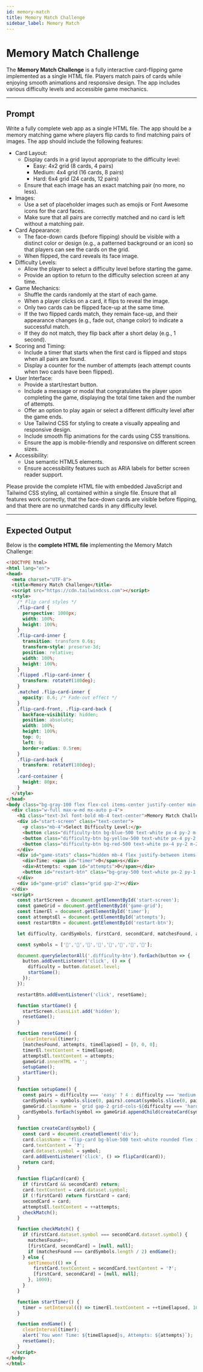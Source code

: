 ```yaml
---
id: memory-match
title: Memory Match Challenge
sidebar_label: Memory Match
---
```


# Memory Match Challenge

The **Memory Match Challenge** is a fully interactive card-flipping game implemented as a single HTML file. Players match pairs of cards while enjoying smooth animations and responsive design. The app includes various difficulty levels and accessible game mechanics.

---

##  **Prompt**

Write a fully complete web app as a single HTML file. The app should be a memory matching game where players flip cards to find matching pairs of images. The app should include the following features:


* Card Layout:
    * Display cards in a grid layout appropriate to the difficulty level:
        * Easy: 4x2 grid (8 cards, 4 pairs)
        * Medium: 4x4 grid (16 cards, 8 pairs)
        * Hard: 6x4 grid (24 cards, 12 pairs)
    * Ensure that each image has an exact matching pair (no more, no less).
* Images:
    * Use a set of placeholder images such as emojis or Font Awesome icons for the card faces.
    * Make sure that all pairs are correctly matched and no card is left without a matching pair.
* Card Appearance:
    * The face-down cards (before flipping) should be visible with a distinct color or design (e.g., a patterned background or an icon) so that players can see the cards on the grid.
    * When flipped, the card reveals its face image.
* Difficulty Levels:
    * Allow the player to select a difficulty level before starting the game.
    * Provide an option to return to the difficulty selection screen at any time.
* Game Mechanics:
    * Shuffle the cards randomly at the start of each game.
    * When a player clicks on a card, it flips to reveal the image.
    * Only two cards can be flipped face-up at the same time.
    * If the two flipped cards match, they remain face-up, and their appearance changes (e.g., fade out, change color) to indicate a successful match.
    * If they do not match, they flip back after a short delay (e.g., 1 second).
* Scoring and Timing:
    * Include a timer that starts when the first card is flipped and stops when all pairs are found.
    * Display a counter for the number of attempts (each attempt counts when two cards have been flipped).
* User Interface:
    * Provide a start/restart button.
    * Include a message or modal that congratulates the player upon completing the game, displaying the total time taken and the number of attempts.
    * Offer an option to play again or select a different difficulty level after the game ends.
    * Use Tailwind CSS for styling to create a visually appealing and responsive design.
    * Include smooth flip animations for the cards using CSS transitions.
    * Ensure the app is mobile-friendly and responsive on different screen sizes.
* Accessibility:
    * Use semantic HTML5 elements.
    * Ensure accessibility features such as ARIA labels for better screen reader support.

Please provide the complete HTML file with embedded JavaScript and Tailwind CSS styling, all contained within a single file. Ensure that all features work correctly, that the face-down cards are visible before flipping, and that there are no unmatched cards in any difficulty level.

---

##  **Expected Output**

Below is the **complete HTML file** implementing the Memory Match Challenge:

```html
<!DOCTYPE html>
<html lang="en">
<head>
  <meta charset="UTF-8">
  <title>Memory Match Challenge</title>
  <script src="https://cdn.tailwindcss.com"></script>
  <style>
    /* Flip card styles */
    .flip-card {
      perspective: 1000px;
      width: 100%;
      height: 100%;
    }
    .flip-card-inner {
      transition: transform 0.6s;
      transform-style: preserve-3d;
      position: relative;
      width: 100%;
      height: 100%;
    }
    .flipped .flip-card-inner {
      transform: rotateY(180deg);
    }
    .matched .flip-card-inner {
      opacity: 0.6; /* Fade-out effect */
    }
    .flip-card-front, .flip-card-back {
      backface-visibility: hidden;
      position: absolute;
      width: 100%;
      height: 100%;
      top: 0;
      left: 0;
      border-radius: 0.5rem;
    }
    .flip-card-back {
      transform: rotateY(180deg);
    }
    .card-container {
      height: 80px;
    }
  </style>
</head>
<body class="bg-gray-100 flex flex-col items-center justify-center min-h-screen">
  <div class="w-full max-w-md mx-auto p-4">
    <h1 class="text-3xl font-bold mb-4 text-center">Memory Match Challenge</h1>
    <div id="start-screen" class="text-center">
      <p class="mb-4">Select Difficulty Level:</p>
      <button class="difficulty-btn bg-blue-500 text-white px-4 py-2 m-2 rounded" data-level="easy">Easy</button>
      <button class="difficulty-btn bg-yellow-500 text-white px-4 py-2 m-2 rounded" data-level="medium">Medium</button>
      <button class="difficulty-btn bg-red-500 text-white px-4 py-2 m-2 rounded" data-level="hard">Hard</button>
    </div>
    <div id="game-stats" class="hidden mb-4 flex justify-between items-center">
      <div>Time: <span id="timer">0</span>s</div>
      <div>Attempts: <span id="attempts">0</span></div>
      <button id="restart-btn" class="bg-gray-500 text-white px-2 py-1 rounded">Restart</button>
    </div>
    <div id="game-grid" class="grid gap-2"></div>
  </div>
  <script>
    const startScreen = document.getElementById('start-screen');
    const gameGrid = document.getElementById('game-grid');
    const timerEl = document.getElementById('timer');
    const attemptsEl = document.getElementById('attempts');
    const restartBtn = document.getElementById('restart-btn');

    let difficulty, cardSymbols, firstCard, secondCard, matchesFound, attempts, timer, timeElapsed;

    const symbols = ['🍎','🍌','🍒','🍇','🍉','🍓','🍍','🥝'];

    document.querySelectorAll('.difficulty-btn').forEach(button => {
      button.addEventListener('click', () => {
        difficulty = button.dataset.level;
        startGame();
      });
    });

    restartBtn.addEventListener('click', resetGame);

    function startGame() {
      startScreen.classList.add('hidden');
      resetGame();
    }

    function resetGame() {
      clearInterval(timer);
      [matchesFound, attempts, timeElapsed] = [0, 0, 0];
      timerEl.textContent = timeElapsed;
      attemptsEl.textContent = attempts;
      gameGrid.innerHTML = '';
      setupGame();
      startTimer();
    }

    function setupGame() {
      const pairs = difficulty === 'easy' ? 4 : difficulty === 'medium' ? 8 : 12;
      cardSymbols = symbols.slice(0, pairs).concat(symbols.slice(0, pairs)).sort(() => 0.5 - Math.random());
      gameGrid.className = `grid gap-2 grid-cols-${difficulty === 'hard' ? 6 : 4}`;
      cardSymbols.forEach(symbol => gameGrid.appendChild(createCard(symbol)));
    }

    function createCard(symbol) {
      const card = document.createElement('div');
      card.className = 'flip-card bg-blue-500 text-white rounded flex items-center justify-center text-4xl';
      card.textContent = '❓';
      card.dataset.symbol = symbol;
      card.addEventListener('click', () => flipCard(card));
      return card;
    }

    function flipCard(card) {
      if (firstCard && secondCard) return;
      card.textContent = card.dataset.symbol;
      if (!firstCard) return firstCard = card;
      secondCard = card;
      attemptsEl.textContent = ++attempts;
      checkMatch();
    }

    function checkMatch() {
      if (firstCard.dataset.symbol === secondCard.dataset.symbol) {
        matchesFound++;
        [firstCard, secondCard] = [null, null];
        if (matchesFound === cardSymbols.length / 2) endGame();
      } else {
        setTimeout(() => {
          firstCard.textContent = secondCard.textContent = '❓';
          [firstCard, secondCard] = [null, null];
        }, 1000);
      }
    }

    function startTimer() {
      timer = setInterval(() => timerEl.textContent = ++timeElapsed, 1000);
    }

    function endGame() {
      clearInterval(timer);
      alert(`You won! Time: ${timeElapsed}s, Attempts: ${attempts}`);
      resetGame();
    }
  </script>
</body>
</html>